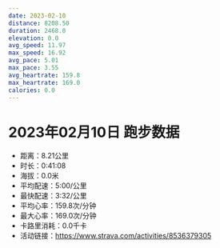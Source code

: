 ```yaml
---
date: 2023-02-10
distance: 8208.50
duration: 2468.0
elevation: 0.0
avg_speed: 11.97
max_speed: 16.92
avg_pace: 5.01
max_pace: 3.55
avg_heartrate: 159.8
max_heartrate: 169.0
calories: 0.0
---
```


# 2023年02月10日 跑步数据

- 距离：8.21公里
- 时长：0:41:08
- 海拔：0.0米
- 平均配速：5:00/公里
- 最快配速：3:32/公里
- 平均心率：159.8次/分钟
- 最大心率：169.0次/分钟
- 卡路里消耗：0.0千卡
- 活动链接：https://www.strava.com/activities/8536379305

